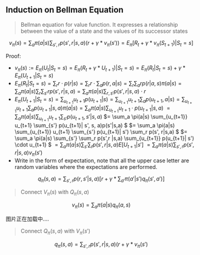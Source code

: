   
## Induction on Bellman Equation 

> Bellman equation for value function. It expresses a relationship between the value of a state and the values of its successor states

$$v_{\pi}(s) = \sum_{a} \pi(a|s) \sum_{s', r} p(s',r|s,a) (r + \gamma * v_{\pi}(s')) = E_{\pi} [R_t + \gamma* v_{\pi}(S_{t+1}) | S_t = s]$$

Proof:
- $v_{\pi}(s) := E_{\pi}(U_t|S_t = s) = E_{\pi}(R_t + \gamma * U_{t+1}) |S_t = s) = E_{\pi}(R_t|S_t = s) + \gamma * E_{\pi}(U_{t+1}|S_t = s)$
- $E_{\pi}(R_t|S_t = s)  = \sum_{r} r \cdot p(r|s) = \sum_r r \cdot \sum_a p(r,a|s) = \sum_r \sum_a r p(r|a,s) \pi(a|s) = \sum_a \pi(a|s) \sum_r \sum_{s'} r p(s',r|s,a) = \sum_a \pi(a|s) \sum_{r, s'} p(s',r|s,a) \cdot r$
- $E_{\pi}(U_{t+1}|S_t = s) = \sum_{u_{t+1}} u_{t+1} p(u_{t+1} |s) = \sum_{u_{t+1}} u_{t+1} \sum_a  p(u_{t+1}, a|s) =  \sum_{u_{t+1}} u_{t+1} \sum_a  p(u_{t+1}|s, a) \pi(a|s) = \sum_a \pi(a|s)  \sum_{u_{t+1}} u_{t+1} \cdot p(u_{t+1}|s, a)$
  $= \sum_a \pi(a|s) \sum_{u_{t+1}} u_{t+1} \sum_{s'} p(u_{t+1}, s'|s, a)$
  $= \sum_a \pi(a|s) \sum_{u_{t+1}} u_{t+1} \sum_{s'} p(u_{t+1}| s', s, a)p(s'|s,a) $
  $= \sum_a \pi(a|s) \sum_{u_{t+1}} u_{t+1} \sum_{s'} p(u_{t+1}| s') \sum_r p(s', r|s,a) $
  $= \sum_a \pi(a|s) \sum_{s'} \sum_r  p(s',r |s,a) \sum_{u_{t+1}}  p(u_{t+1}| s') \cdot u_{t+1} $
  $= \sum_a \pi(a|s) \sum_{s'} \sum_r  p(s',r |s,a) E[U_{t+1} | s']$
  $= \sum_a \pi(a|s) \sum_{s',r } p(s',r |s,a) v_{\pi}(s')$
- Write in the form of expectation, note that all the upper case letter are random variables where the expectations are performed.




$$q_{\pi}(s,a) = \sum_{s',r} p(r,s'|s,a) [r + \gamma * \sum_{a'} \pi(a'|s') q_{\pi}(s',a')]$$

> Connect $V_{\pi}(s)$ with $Q_{\pi}(s,a)$ 

$$v_{\pi}(s) = \sum_{a} \pi(a|s) q_{\pi}(a,s)$$

图片正在加载中....

> Connect $Q_{\pi}(s,a)$ with $V_{\pi}(s')$

$$q_{\pi}(s,a) = \sum_{s',r} p(s',r|s,a) (r + \gamma * v_{\pi}(s')$$
  
